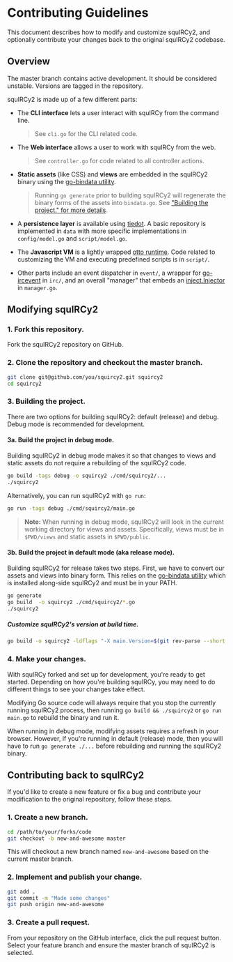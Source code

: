 Contributing Guidelines
=======================

This document describes how to modify and customize squIRCy2, and optionally contribute your changes back to the original squIRCy2 codebase.


Overview
--------

The master branch contains active development. It should be considered unstable. Versions are tagged in the repository.

squIRCy2 is made up of a few different parts:

* The **CLI interface** lets a user interact with squIRCy from the command line.
  > See `cli.go` for the CLI related code.
  
* The **Web interface** allows a user to work with squIRCy from the web.
  > See `controller.go` for code related to all controller actions.
  
* **Static assets** (like CSS) and **views** are embedded in the squIRCy2 binary using the [go-bindata utility](https://github.com/jteeuwen/go-bindata).
  > Running `go generate` prior to building squIRCy2 will regenerate the binary forms of the assets into `bindata.go`. See ["Building the project." for more details](#3-building-the-project).

* A **persistence layer** is available using [tiedot](https://github.com/HouzuoGuo/tiedot). A basic repository is implemented in `data` with more specific implementations in `config/model.go` and  `script/model.go`.

* The **Javascript VM** is a lightly wrapped [otto runtime](https://github.com/robertkrimen/otto). Code related to customizing the VM and executing predefined scripts is in `script/`.

* Other parts include an event dispatcher in `event/`, a wrapper for [go-ircevent](https://github.com/thoj/go-ircevent) in `irc/`, and an overall "manager" that embeds an [inject.Injector](https://github.com/codegangsta/inject) in `manager.go`.


Modifying squIRCy2
------------------

### 1. Fork this repository.

Fork the squIRCy2 repository on GitHub.

### 2. Clone the repository and checkout the master branch.

```bash
git clone git@github.com/you/squircy2.git squircy2
cd squircy2
```

### 3. Building the project.

There are two options for building squIRCy2: default (release) and debug. Debug mode is recommended for development.


#### 3a. Build the project in debug mode.

Building squIRCy2 in debug mode makes it so that changes to views and static assets do not require a rebuilding of the squIRCy2 code.

```bash
go build -tags debug -o squircy2 ./cmd/squircy2/...
./squircy2
```

Alternatively, you can run squIRCy2 with `go run`:
 
```bash
go run -tags debug ./cmd/squircy2/main.go
```

> **Note:** When running in debug mode, squIRCy2 will look in the current working directory for views and assets.
  Specifically, views must be in `$PWD/views` and static assets in `$PWD/public`.


#### 3b. Build the project in default mode (aka release mode).

Building squIRCy2 for release takes two steps. First, we have to convert our assets and views into binary form. 
This relies on the [go-bindata utility](https://github.com/jteeuwen/go-bindata) which is installed along-side squIRCy2 and must be in your PATH.

```bash
go generate
go build  -o squircy2 ./cmd/squircy2/*.go
./squircy2
```

##### Customize squIRCy2's version at build time.

```bash
go build -o squircy2 -ldflags "-X main.Version=$(git rev-parse --short HEAD)" ./cmd/squircy2/*.go
```

### 4. Make your changes.

With squIRCy forked and set up for development, you're ready to get started. Depending on how you're building squIRCy, you may need to do different things to see your changes take effect.

Modifying Go source code will always require that you stop the currently running squIRCy2 process, then running `go build && ./squircy2` or `go run main.go` to rebuild the binary and run it.
 
When running in debug mode, modifying assets requires a refresh in your browser. However, if you're running in default (release) mode, then you will have to run `go generate ./...` before rebuilding and running the squIRCy2 binary.


Contributing back to squIRCy2
-----------------------------

If you'd like to create a new feature or fix a bug and contribute your modification to the original repository, follow these steps.

### 1. Create a new branch.

```bash
cd /path/to/your/forks/code
git checkout -b new-and-awesome master
```

This will checkout a new branch named `new-and-awesome` based on the current master branch.


### 2. Implement and publish your change.

```bash
git add .
git commit -m "Made some changes"
git push origin new-and-awesome
```


### 3. Create a pull request.

From your repository on the GitHub interface, click the pull request button. Select your feature branch and ensure the master branch of squIRCy2 is selected.
